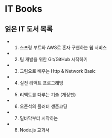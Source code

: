 # IT Books
## 읽은 IT 도서 목록

- 1. 스프링 부트와 AWS로 혼자 구현하는 웹 서비스 
- 2. 팀 개발을 위한 Git/GitHub 시작하기
- 3. 그림으로 배우는 Http & Network Basic
- 4. 실전 리액트 프로그래밍
- 5. 리액트를 다루는 기술 (개정판)
- 6. 오준석의 플러터 생존코딩
- 7. 밑바닥부터 시작하는 
- 8. Node.js 교과서
